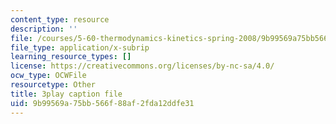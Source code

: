 ```yaml
---
content_type: resource
description: ''
file: /courses/5-60-thermodynamics-kinetics-spring-2008/9b99569a75bb566f88af2fda12ddfe31_qYqI9IWyv-c.vtt
file_type: application/x-subrip
learning_resource_types: []
license: https://creativecommons.org/licenses/by-nc-sa/4.0/
ocw_type: OCWFile
resourcetype: Other
title: 3play caption file
uid: 9b99569a-75bb-566f-88af-2fda12ddfe31
---
```

